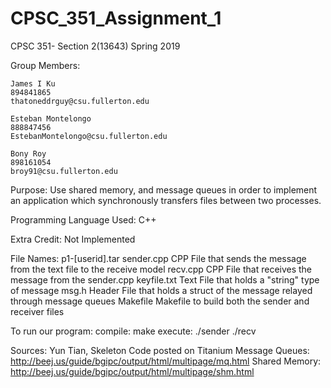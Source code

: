 # CPSC_351_Assignment_1

CPSC 351- Section 2(13643)
Spring 2019


Group Members:

	James I Ku
	894841865
	thatoneddrguy@csu.fullerton.edu
    
	Esteban Montelongo
	888847456
	EstebanMontelongo@csu.fullerton.edu
	
	Bony Roy
	898161054
	broy91@csu.fullerton.edu
      
Purpose: Use shared memory, and message queues in order to implement an application which
		 synchronously transfers files between two processes.


Programming Language Used:
		 C++

Extra Credit:
		 Not Implemented

File Names:
	  p1-[userid].tar
		sender.cpp
			CPP File that sends the message from the text file to the receive model
		recv.cpp
			CPP File that receives the message from the sender.cpp
		keyfile.txt
			Text File that holds a "string" type of message
		msg.h
			Header File that holds a struct of the message relayed through message queues
		Makefile
			Makefile to build both the sender and receiver files

To run our program:
	compile: make
	execute: ./sender <FILE NAME>
		 ./recv



Sources: Yun Tian, Skeleton Code posted on Titanium
		 Message Queues: http://beej.us/guide/bgipc/output/html/multipage/mq.html
		 Shared Memory: http://beej.us/guide/bgipc/output/html/multipage/shm.html
